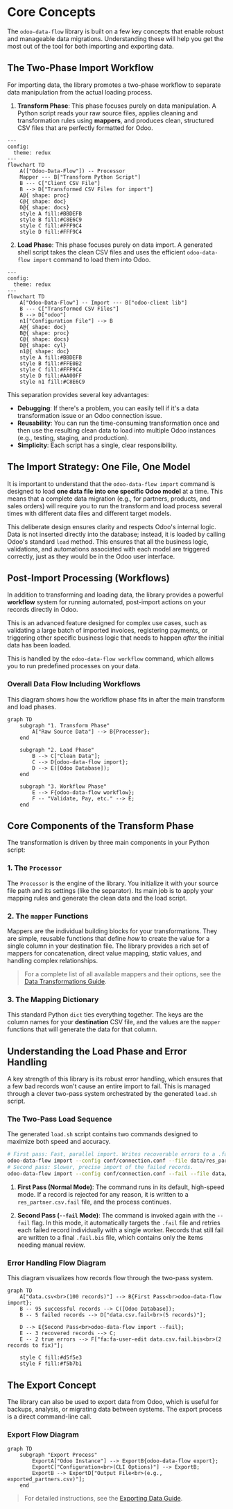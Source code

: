 # Core Concepts

The `odoo-data-flow` library is built on a few key concepts that enable robust and manageable data migrations. Understanding these will help you get the most out of the tool for both importing and exporting data.

## The Two-Phase Import Workflow

For importing data, the library promotes a two-phase workflow to separate data manipulation from the actual loading process.

1.  **Transform Phase**: This phase focuses purely on data manipulation. A Python script reads your raw source files, applies cleaning and transformation rules using **mappers**, and produces clean, structured CSV files that are perfectly formatted for Odoo.

```mermaid
---
config:
  theme: redux
---
flowchart TD
    A(["Odoo-Data-Flow"]) -- Processor
    Mapper --- B["Transform Python Script"]
    B --- C["Client CSV File"]
    B --> D["Transformed CSV Files for import"]
    A@{ shape: proc}
    C@{ shape: doc}
    D@{ shape: docs}
    style A fill:#BBDEFB
    style B fill:#C8E6C9
    style C fill:#FFF9C4
    style D fill:#FFF9C4
```

2.  **Load Phase**: This phase focuses purely on data import. A generated shell script takes the clean CSV files and uses the efficient `odoo-data-flow import` command to load them into Odoo.

```mermaid
---
config:
  theme: redux
---
flowchart TD
    A["Odoo-Data-Flow"] -- Import --- B["odoo-client lib"]
    B --- C["Transformed CSV Files"]
    B --> D["odoo"]
    n1["Configuration File"] --> B
    A@{ shape: doc}
    B@{ shape: proc}
    C@{ shape: docs}
    D@{ shape: cyl}
    n1@{ shape: doc}
    style A fill:#BBDEFB
    style B fill:#FFE0B2
    style C fill:#FFF9C4
    style D fill:#AA00FF
    style n1 fill:#C8E6C9
```

This separation provides several key advantages:
-   **Debugging**: If there's a problem, you can easily tell if it's a data transformation issue or an Odoo connection issue.
-   **Reusability**: You can run the time-consuming transformation once and then use the resulting clean data to load into multiple Odoo instances (e.g., testing, staging, and production).
-   **Simplicity**: Each script has a single, clear responsibility.

## The Import Strategy: One File, One Model

It is important to understand that the `odoo-data-flow import` command is designed to load **one data file into one specific Odoo model** at a time. This means that a complete data migration (e.g., for partners, products, and sales orders) will require you to run the transform and load process several times with different data files and different target models.

This deliberate design ensures clarity and respects Odoo's internal logic. Data is not inserted directly into the database; instead, it is loaded by calling Odoo's standard `load` method. This ensures that all the business logic, validations, and automations associated with each model are triggered correctly, just as they would be in the Odoo user interface.

## Post-Import Processing (Workflows)

In addition to transforming and loading data, the library provides a powerful **workflow** system for running automated, post-import actions on your records directly in Odoo.

This is an advanced feature designed for complex use cases, such as validating a large batch of imported invoices, registering payments, or triggering other specific business logic that needs to happen *after* the initial data has been loaded.

This is handled by the `odoo-data-flow workflow` command, which allows you to run predefined processes on your data.

### Overall Data Flow Including Workflows

This diagram shows how the workflow phase fits in after the main transform and load phases.

```mermaid
graph TD
    subgraph "1. Transform Phase"
        A["Raw Source Data"] --> B{Processor};
    end

    subgraph "2. Load Phase"
        B --> C["Clean Data"];
        C --> D{odoo-data-flow import};
        D --> E([Odoo Database]);
    end

    subgraph "3. Workflow Phase"
        E --> F{odoo-data-flow workflow};
        F -- "Validate, Pay, etc." --> E;
    end
```

## Core Components of the Transform Phase

The transformation is driven by three main components in your Python script:

### 1. The `Processor`

The `Processor` is the engine of the library. You initialize it with your source file path and its settings (like the separator). Its main job is to apply your mapping rules and generate the clean data and the load script.

### 2. The `mapper` Functions

Mappers are the individual building blocks for your transformations. They are simple, reusable functions that define *how* to create the value for a single column in your destination file. The library provides a rich set of mappers for concatenation, direct value mapping, static values, and handling complex relationships.

> For a complete list of all available mappers and their options, see the [Data Transformations Guide](guides/04_data_transformations.md).

### 3. The Mapping Dictionary

This standard Python `dict` ties everything together. The keys are the column names for your **destination** CSV file, and the values are the `mapper` functions that will generate the data for that column.

## Understanding the Load Phase and Error Handling

A key strength of this library is its robust error handling, which ensures that a few bad records won't cause an entire import to fail. This is managed through a clever two-pass system orchestrated by the generated `load.sh` script.

### The Two-Pass Load Sequence

The generated `load.sh` script contains two commands designed to maximize both speed and accuracy.

```bash
# First pass: Fast, parallel import. Writes recoverable errors to a .fail file.
odoo-data-flow import --config conf/connection.conf --file data/res_partner.csv --model res.partner
# Second pass: Slower, precise import of the failed records.
odoo-data-flow import --config conf/connection.conf --fail --file data/res_partner.csv --model res.partner
```

1.  **First Pass (Normal Mode)**: The command runs in its default, high-speed mode. If a record is rejected for any reason, it is written to a `res_partner.csv.fail` file, and the process continues.

2.  **Second Pass (`--fail` Mode)**: The command is invoked again with the `--fail` flag. In this mode, it automatically targets the `.fail` file and retries each failed record individually with a single worker. Records that still fail are written to a final `.fail.bis` file, which contains only the items needing manual review.

### Error Handling Flow Diagram

This diagram visualizes how records flow through the two-pass system.

```mermaid
graph TD
    A["data.csv<br>(100 records)"] --> B{First Pass<br>odoo-data-flow import};
    B -- 95 successful records --> C([Odoo Database]);
    B -- 5 failed records --> D["data.csv.fail<br>(5 records)"];

    D --> E{Second Pass<br>odoo-data-flow import --fail};
    E -- 3 recovered records --> C;
    E -- 2 true errors --> F["fa:fa-user-edit data.csv.fail.bis<br>(2 records to fix)"];

    style C fill:#d5f5e3
    style F fill:#f5b7b1
```

## The Export Concept

The library can also be used to export data from Odoo, which is useful for backups, analysis, or migrating data between systems. The export process is a direct command-line call.

### Export Flow Diagram

```mermaid
graph TD
    subgraph "Export Process"
        ExportA["Odoo Instance"] --> ExportB{odoo-data-flow export};
        ExportC["Configuration<br>(CLI Options)"] --> ExportB;
        ExportB --> ExportD["Output File<br>(e.g., exported_partners.csv)"];
    end
```
> For detailed instructions, see the [Exporting Data Guide](guides/03_exporting_data.md).

